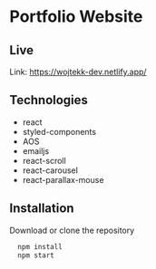 # Portfolio Website





## Live

Link: https://wojtekk-dev.netlify.app/


## Technologies


* react
* styled-components
* AOS
* emailjs
* react-scroll
* react-carousel
* react-parallax-mouse

## Installation


Download or clone the repository

```bash
  npm install 
  npm start
```
